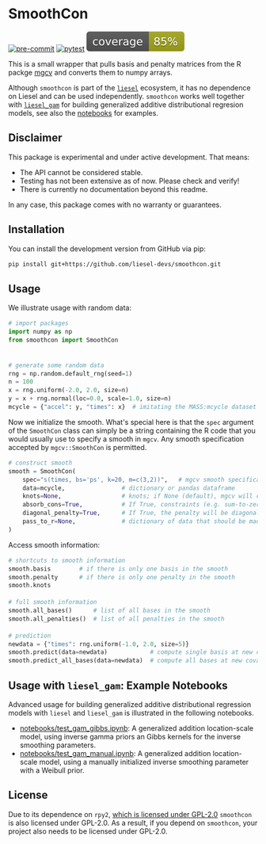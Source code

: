 # SmoothCon

[![pre-commit](https://github.com/liesel-devs/smoothcon/actions/workflows/pre-commit.yml/badge.svg)](https://github.com/liesel-devs/smoothcon/actions/workflows/pre-commit.yml)
[![pytest](https://github.com/liesel-devs/smoothcon/actions/workflows/pytest.yml/badge.svg)](https://github.com/liesel-devs/smoothcon/actions/workflows/pytest.yml)
[![pytest-cov](tests/coverage.svg)](https://github.com/liesel-devs/smoothcon/actions/workflows/pytest.yml)

This is a small wrapper that pulls basis and penalty matrices from the R packge [mgcv](https://cran.r-project.org/web/packages/mgcv/index.html) and converts them to numpy arrays.

Although `smoothcon` is part of the [`liesel`](https://github.com/liesel-devs/liesel)
ecosystem, it has no dependence on Liesel and can be used independently.
`smoothcon` works well together with [`liesel_gam`](https://github.com/liesel-devs/liesel_gam)
for building generalized additive distributional regresion models, see also the
[notebooks](https://github.com/liesel-devs/smoothcon/tree/main/notebooks) for
examples.

## Disclaimer

This package is experimental and under active development. That means:

- The API cannot be considered stable.
- Testing has not been extensive as of now. Please check and verify!
- There is currently no documentation beyond this readme.

In any case, this package comes with no warranty or guarantees.

## Installation

You can install the development version from GitHub via pip:

```bash
pip install git+https://github.com/liesel-devs/smoothcon.git
```

## Usage

We illustrate usage with random data:

```python
# import packages
import numpy as np
from smoothcon import SmoothCon


# generate some random data
rng = np.random.default_rng(seed=1)
n = 100
x = rng.uniform(-2.0, 2.0, size=n)
y = x + rng.normal(loc=0.0, scale=1.0, size=n)
mcycle = {"accel": y, "times": x}  # imitating the MASS:mcycle dataset
```

Now we initialize the smooth. What's special here is that the `spec` argument of the
`SmoothCon` class can simply be a string containing the R code that you would usually
use to specify a smooth in `mgcv`. Any smooth specification accepted by `mgcv::SmoothCon`
is permitted.

```python
# construct smooth
smooth = SmoothCon(
    spec="s(times, bs='ps', k=20, m=c(3,2))",   # mgcv smooth specification
    data=mcycle,                # dictionary or pandas dataframe
    knots=None,                 # knots; if None (default), mgcv will create the knots
    absorb_cons=True,           # If True, constraints (e.g. sum-to-zero) will be absorbed into the basis matrix
    diagonal_penalty=True,      # If True, the penalty will be diagonalized
    pass_to_r=None,             # dictionary of data that should be made available to the R environment
)
```

Access smooth information:

```python
# shortcuts to smooth information
smooth.basis        # if there is only one basis in the smooth
smooth.penalty      # if there is only one penalty in the smooth
smooth.knots

# full smooth information
smooth.all_bases()      # list of all bases in the smooth
smooth.all_penalties()  # list of all penalties in the smooth

# prediction
newdata = {"times": rng.uniform(-1.0, 2.0, size=5)}
smooth.predict(data=newdata)            # compute single basis at new covariate values
smooth.predict_all_bases(data=newdata)  # compute all bases at new covariate values
```

## Usage with `liesel_gam`: Example Notebooks

Advanced usage for building generalized additive distributional regression models with `liesel` and `liesel_gam` is illustrated in the following notebooks.

- [notebooks/test_gam_gibbs.ipynb](https://github.com/liesel-devs/liesel_gam/blob/main/notebooks/test_gam_gibbs.ipynb): A generalized addition location-scale model, using inverse gamma priors an Gibbs kernels for the inverse smoothing parameters.
- [notebooks/test_gam_manual.ipynb](https://github.com/liesel-devs/liesel_gam/blob/main/notebooks/test_gam_manual.ipynb): A generalized addition location-scale model, using a manually initialized inverse smoothing parameter with a Weibull prior.


## License

Due to its dependence on `rpy2`, [which is licensed under GPL-2.0](https://github.com/rpy2/rpy2/blob/master/LICENSE) `smoothcon` is also licensed under GPL-2.0. As a result, if you depend on `smoothcon`, your project also needs to be licensed under GPL-2.0.
